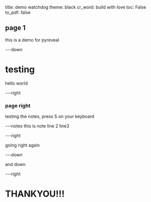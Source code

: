 title: demo watchdog
theme: black
cr_word: build with love
toc: False
to_pdf: false

## page 1

this is a demo for pyreveal

---down

# testing

hello world

---right

### page right

testing the notes, press S on your keyboard

---notes
this is note
line 2
line3 

---right

going right again

---down

and down

---right

# THANKYOU!!!
